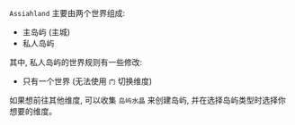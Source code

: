 `Assiahland` 主要由两个世界组成:

- 主岛屿 (主城)
- 私人岛屿

其中, 私人岛屿的世界规则有一些修改:
- 只有一个世界 (无法使用 `门` 切换维度)

如果想前往其他维度, 可以收集 `岛屿水晶` 来创建岛屿, 并在选择岛屿类型时选择你想要的维度。